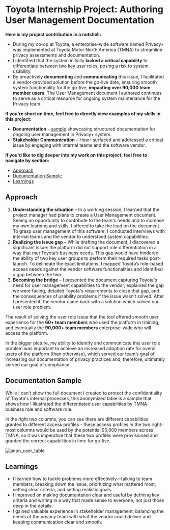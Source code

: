 # Toyota Internship Project: Authoring User Management Documentation

**Here is my project contribution in a nutshell:**

- During my co-op at Toyota, a enterprise-wide software named Privacy+ was implemented at Toyota Motor North America (TMNA) to streamline privacy assessments and documentation.
- I identified that the system initially **lacked a critical capability** to differentiate between two key user roles, posing a risk to system usability.
- By proactively **documenting** and **communicating** this issue, I facilitated a vendor-provided solution before the go-live date, ensuring smooth system functionality for the go-live, **impacting over 90,000 team member users**. The User Management document I authored continues to serve as a critical resource for ongoing system maintenance for the Privacy team.
  
**If you're short on time, feel free to directly view examples of my skills in this project:**

- **Documentation** – [sample](#documentation-sample) showcasing structured documentation for ongoing user management in Privacy+ system.
- **Stakeholder Communication** – [How](#approach) I surfaced and addressed a critical issue by engaging with internal teams and the software vendor.

**If you'd like to dig deeper into my work on this project, feel free to navigate by section:**

- [Approach](#approach)
- [Documentation Sample](#documentation-sample)
- [Learnings](#learnings)


## Approach

1. **Understanding the situation** – In a working session, I learned that the project manager had plans to create a User Management document. Seeing an opportunity to contribute to the team's needs and to increase my own learning and skills, I offered to take the lead on the document. To grasp user management of this software, I conducted interviews with internal teams and the vendor to understand system capabilities.
2. **Realizing the issue gap** – While drafting the document, I discovered a significant issue: the platform did not support role differentiation in a way that met Toyota’s business needs. This gap would have hindered the ability of two key user groups to perform their required tasks post-launch. To delineate the exact limitations, I mapped Toyota’s role-based access needs against the vendor software functionalities and identified a gap between the two.
3. **Becoming the bridge** – I presented the document capturing Toyota's need for user management capabilities to the vendor, explained the gap we were facing, detailed Toyota's requirements to close that gap, and the consequences of usability problems if the issue wasn’t solved. After I presented it, the vendor came back with a solution which solved our user role problem.

The result of solving the user role issue that the tool offered smooth user experience for the **60+ team members** who used the platform in training, and eventually the **90,000+ team members** enterprise-wide who will access the platform. 

In the bigger picture, my ability to identify and communicate this user role problem was important to achieve an increased adoption rate for overall users of the platform (than otherwise), which served our team’s goal of increasing our documentation of privacy practices and, therefore, ultimately served our goal of compliance. 

## Documentation Sample
While I can't show the full document I created to protect the confidentiality of Toyota's internal processes, this anonymized table is a sample that shows how I illustrated the differentiated user capabilities by TMNA business role and software role. 

In the right two columns, you can see there are different capabilities granted to different access profiles - these access profiles in the two right-most columns would be used by the potential 90,000 members across TMNA, so it was imperative that these two profiles were provisioned and granted the correct capabilities in time for go-live.

![anon_user_table](https://github.com/user-attachments/assets/91dc15b3-48f7-4471-9d1d-e697a7d50de0)


## Learnings

- I learned how to tackle problems more effectively—talking to team members, breaking down the issue, prioritizing what mattered most, setting clear criteria, and setting realistic goals.  
- I improved on making documentation clear and useful by defining key criteria and writing in a way that made sense to everyone, not just those deep in the details.  
- I gained valuable experience in stakeholder management, balancing the needs of the privacy team with what the vendor could deliver and keeping communication clear and smooth.

